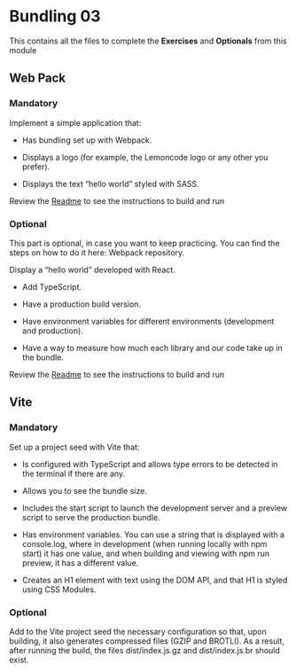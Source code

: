 # Bundling 03

This contains all the files to complete the **Exercises** and **Optionals** from this module

## Web Pack

### Mandatory

Implement a simple application that:

- Has bundling set up with Webpack.

- Displays a logo (for example, the Lemoncode logo or any other you prefer).

- Displays the text “hello world” styled with SASS.

Review the [Readme](./webpack-mandatory/Readme.md) to see the instructions to build and run 

### Optional

This part is optional, in case you want to keep practicing. You can find the steps on how to do it here: Webpack repository.

Display a “hello world” developed with React.

- Add TypeScript.

- Have a production build version.

- Have environment variables for different environments (development and production).

- Have a way to measure how much each library and our code take up in the bundle.


Review the [Readme](./webpack-optional/Readme.md) to see the instructions to build and run 

## Vite

### Mandatory
Set up a project seed with Vite that:

-  Is configured with TypeScript and allows type errors to be detected in the terminal if there are any.

- Allows you to see the bundle size.

- Includes the start script to launch the development server and a preview script to serve the production bundle.

- Has environment variables. You can use a string that is displayed with a console.log, where in development (when running locally with npm start) it has one value, and when building and viewing with npm run preview, it has a different value.

- Creates an H1 element with text using the DOM API, and that H1 is styled using CSS Modules.

### Optional

Add to the Vite project seed the necessary configuration so that, upon building, it also generates compressed files (GZIP and BROTLI). As a result, after running the build, the files dist/index.js.gz and dist/index.js.br should exist.
